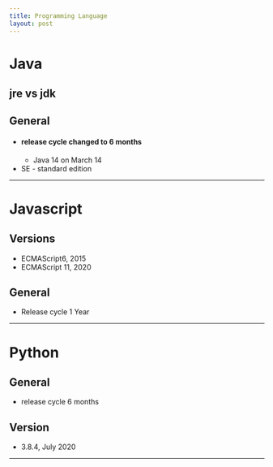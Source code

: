 ```yaml
---
title: Programming Language
layout: post
---
```

    
# Java

## jre vs jdk 

## General 
* #### release cycle changed to 6 months 
	* Java 14 on March 14 
* SE - standard edition 

---
# Javascript

## Versions 
* ECMAScript6, 2015 
* ECMAScript 11, 2020 

## General 
* Release cycle 1 Year 

---
# Python

## General 
* release cycle 6 months 

## Version 
* 3.8.4, July 2020 

---
